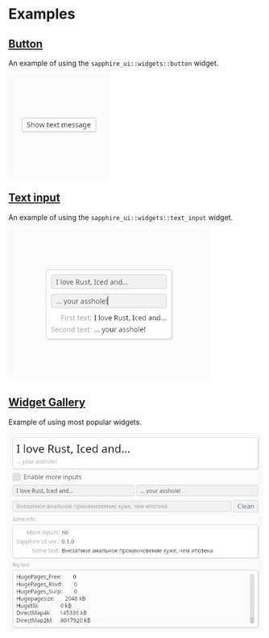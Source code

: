 # Examples

## [Button](button/)

An example of using the `sapphire_ui::widgets::button` widget.

![](button/demo.png)

## [Text input](text_input/)

An example of using the `sapphire_ui::widgets::text_input` widget.

![](text_input/demo.png)

## [Widget Gallery](widget_gallery/)

Example of using most popular widgets.

![](widget_gallery/demo.png)
